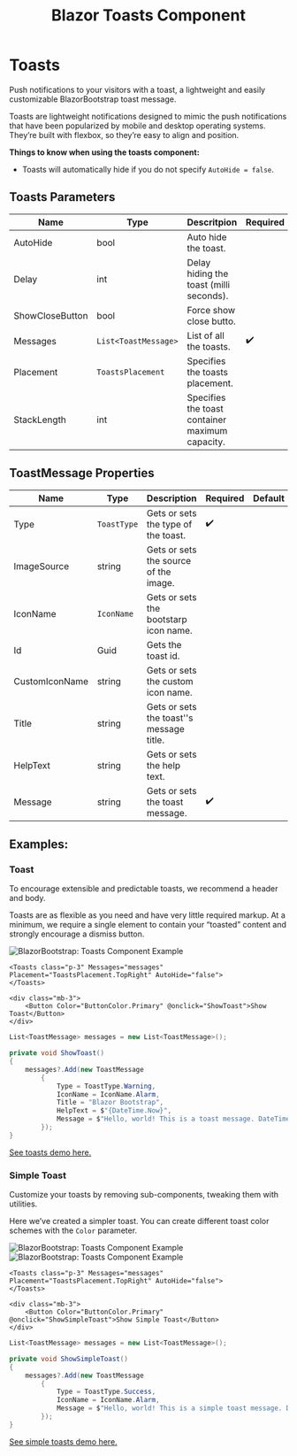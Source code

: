 ﻿---
title: Blazor Toasts Component
description: Push notifications to your visitors with a toast, a lightweight and easily customizable BlazorBootstrap toast message.
image: https://getblazorbootstrap.com/img/logo.svg

sidebar_label: Toasts
sidebar_position: 14
---

# Toasts

Push notifications to your visitors with a toast, a lightweight and easily customizable BlazorBootstrap toast message.

Toasts are lightweight notifications designed to mimic the push notifications that have been popularized by mobile and desktop operating systems. They’re built with flexbox, so they’re easy to align and position.

**Things to know when using the toasts component:**

- Toasts will automatically hide if you do not specify `AutoHide = false`.

## Toasts Parameters

| Name | Type | Descritpion | Required | Default |
|--|--|--|--|--|
| AutoHide | bool | Auto hide the toast. | | `true` |
| Delay | int | Delay hiding the toast (milli seconds). | | 5000 |
| ShowCloseButton | bool | Force show close butto. | | `true` |
| Messages | `List<ToastMessage>` | List of all the toasts. | ✔️ | |
| Placement | `ToastsPlacement` | Specifies the toasts placement. | | `ToastsPlacement.TopRight` |
| StackLength | int | Specifies the toast container maximum capacity. | | 5 |

## ToastMessage Properties

| Name | Type | Description | Required | Default |
|--|--|--|--|--|
| Type | `ToastType` | Gets or sets the type of the toast. | ✔️ | |
| ImageSource | string | Gets or sets the source of the image. | | |
| IconName | `IconName` | Gets or sets the bootstarp icon name. | | |
| Id | Guid | Gets the toast id. | | |
| CustomIconName | string | Gets or sets the custom icon name. | | |
| Title | string | Gets or sets the toast''s message title. | | |
| HelpText | string | Gets or sets the help text. | | |
| Message | string | Gets or sets the toast message. | ✔️ | |

## Examples:

### Toast

To encourage extensible and predictable toasts, we recommend a header and body.

Toasts are as flexible as you need and have very little required markup. At a minimum, we require a single element to contain your “toasted” content and strongly encourage a dismiss button.

<img src="https://i.imgur.com/8tcFedx.jpg" alt="BlazorBootstrap: Toasts Component Example" />

```cshtml showLineNumbers
<Toasts class="p-3" Messages="messages" Placement="ToastsPlacement.TopRight" AutoHide="false">
</Toasts>

<div class="mb-3">
    <Button Color="ButtonColor.Primary" @onclick="ShowToast">Show Toast</Button>
</div>
```

```cs {5-12} showLineNumbers
List<ToastMessage> messages = new List<ToastMessage>();

private void ShowToast()
{
    messages?.Add(new ToastMessage
        {
            Type = ToastType.Warning,
            IconName = IconName.Alarm,
            Title = "Blazor Bootstrap",
            HelpText = $"{DateTime.Now}",
            Message = $"Hello, world! This is a toast message. DateTime: {DateTime.Now}",
        });
}
```

[See toasts demo here.](https://demos.getblazorbootstrap.com/toasts#examples)

### Simple Toast

Customize your toasts by removing sub-components, tweaking them with utilities.

Here we’ve created a simpler toast. You can create different toast color schemes with the `Color` parameter.

<div>
<img src="https://i.imgur.com/VRglJqU.jpg" alt="BlazorBootstrap: Toasts Component Example" />
</div>

<div>
<img src="https://i.imgur.com/SUB90wN.jpg" alt="BlazorBootstrap: Toasts Component Example" />
</div>

```cshtml showLineNumbers
<Toasts class="p-3" Messages="messages" Placement="ToastsPlacement.TopRight" AutoHide="false">
</Toasts>

<div class="mb-3">
    <Button Color="ButtonColor.Primary" @onclick="ShowSimpleToast">Show Simple Toast</Button>
</div>
```

```cs {5-10} showLineNumbers
List<ToastMessage> messages = new List<ToastMessage>();

private void ShowSimpleToast()
{
    messages?.Add(new ToastMessage
        {
            Type = ToastType.Success,
            IconName = IconName.Alarm,
            Message = $"Hello, world! This is a simple toast message. DateTime: {DateTime.Now}",
        });
}
```

[See simple toasts demo here.](https://demos.getblazorbootstrap.com/toasts#simple-toast)
